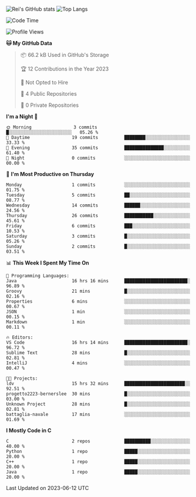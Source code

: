![Rei's GitHub stats](https://github-readme-stats.vercel.app/api?username=rei-doda&show_icons=true&theme=transparent)
![Top Langs](https://github-readme-stats.vercel.app/api/top-langs/?username=rei-doda&theme=transparent&layout=compact)

<!--START_SECTION:waka-->
![Code Time](http://img.shields.io/badge/Code%20Time-26%20hrs%2020%20mins-blue)

![Profile Views](http://img.shields.io/badge/Profile%20Views-99-blue)

**🐱 My GitHub Data** 

> 📦 66.2 kB Used in GitHub's Storage 
 > 
> 🏆 12 Contributions in the Year 2023
 > 
> 🚫 Not Opted to Hire
 > 
> 📜 4 Public Repositories 
 > 
> 🔑 0 Private Repositories 
 > 
**I'm a Night 🦉** 

```text
🌞 Morning                3 commits           █░░░░░░░░░░░░░░░░░░░░░░░░   05.26 % 
🌆 Daytime                19 commits          ████████░░░░░░░░░░░░░░░░░   33.33 % 
🌃 Evening                35 commits          ███████████████░░░░░░░░░░   61.40 % 
🌙 Night                  0 commits           ░░░░░░░░░░░░░░░░░░░░░░░░░   00.00 % 
```
📅 **I'm Most Productive on Thursday** 

```text
Monday                   1 commits           ░░░░░░░░░░░░░░░░░░░░░░░░░   01.75 % 
Tuesday                  5 commits           ██░░░░░░░░░░░░░░░░░░░░░░░   08.77 % 
Wednesday                14 commits          ██████░░░░░░░░░░░░░░░░░░░   24.56 % 
Thursday                 26 commits          ███████████░░░░░░░░░░░░░░   45.61 % 
Friday                   6 commits           ███░░░░░░░░░░░░░░░░░░░░░░   10.53 % 
Saturday                 3 commits           █░░░░░░░░░░░░░░░░░░░░░░░░   05.26 % 
Sunday                   2 commits           █░░░░░░░░░░░░░░░░░░░░░░░░   03.51 % 
```


📊 **This Week I Spent My Time On** 

```text
💬 Programming Languages: 
Java                     16 hrs 16 mins      ████████████████████████░   96.89 % 
Groovy                   21 mins             █░░░░░░░░░░░░░░░░░░░░░░░░   02.16 % 
Properties               6 mins              ░░░░░░░░░░░░░░░░░░░░░░░░░   00.67 % 
JSON                     1 min               ░░░░░░░░░░░░░░░░░░░░░░░░░   00.15 % 
Markdown                 1 min               ░░░░░░░░░░░░░░░░░░░░░░░░░   00.11 % 

🔥 Editors: 
VS Code                  16 hrs 14 mins      ████████████████████████░   96.72 % 
Sublime Text             28 mins             █░░░░░░░░░░░░░░░░░░░░░░░░   02.81 % 
IntelliJ                 4 mins              ░░░░░░░░░░░░░░░░░░░░░░░░░   00.47 % 

🐱‍💻 Projects: 
ldv                      15 hrs 32 mins      ███████████████████████░░   92.51 % 
progetto2223-bernerslee  30 mins             █░░░░░░░░░░░░░░░░░░░░░░░░   03.00 % 
Unknown Project          28 mins             █░░░░░░░░░░░░░░░░░░░░░░░░   02.81 % 
battaglia-navale         17 mins             ░░░░░░░░░░░░░░░░░░░░░░░░░   01.69 % 
```

**I Mostly Code in C** 

```text
C                        2 repos             ██████████░░░░░░░░░░░░░░░   40.00 % 
Python                   1 repo              █████░░░░░░░░░░░░░░░░░░░░   20.00 % 
C++                      1 repo              █████░░░░░░░░░░░░░░░░░░░░   20.00 % 
Java                     1 repo              █████░░░░░░░░░░░░░░░░░░░░   20.00 % 
```




 Last Updated on 2023-06-12 UTC
<!--END_SECTION:waka-->
